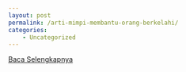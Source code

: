 ```yaml
---
layout: post
permalink: /arti-mimpi-membantu-orang-berkelahi/
categories:
    - Uncategorized
---
```


[Baca Selengkapnya](/07)